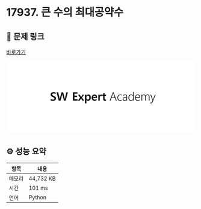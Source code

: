 # 17937. 큰 수의 최대공약수

## 🔗 문제 링크

[바로가기](https://swexpertacademy.com/main/code/problem/problemDetail.do?contestProbId=AYmRI_8ajv8DFARi)

![SWEA 로고](../../images/swea.jpg)

## ⚙️ 성능 요약

| 항목   | 내용      |
| ------ | --------- |
| 메모리 | 44,732 KB |
| 시간   | 101 ms    |
| 언어   | Python    |
